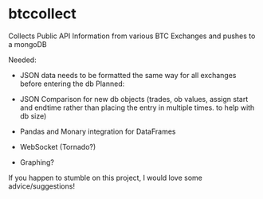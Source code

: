 # btccollect
Collects Public API Information from various BTC Exchanges and pushes to a mongoDB

Needed:
  - JSON data needs to be formatted the same way for all exchanges before entering the db
Planned:

  - JSON Comparison for new db objects (trades, ob values, assign start and endtime rather than placing the entry in multiple times. to help with db size)
  - Pandas and Monary integration for DataFrames
  - WebSocket (Tornado?)
  - Graphing?
  
If you happen to stumble on this project, I would love some advice/suggestions!
